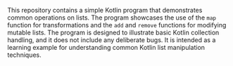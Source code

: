 This repository contains a simple Kotlin program that demonstrates common operations on lists. The program showcases the use of the `map` function for transformations and the `add` and `remove` functions for modifying mutable lists. The program is designed to illustrate basic Kotlin collection handling, and it does not include any deliberate bugs. It is intended as a learning example for understanding common Kotlin list manipulation techniques.